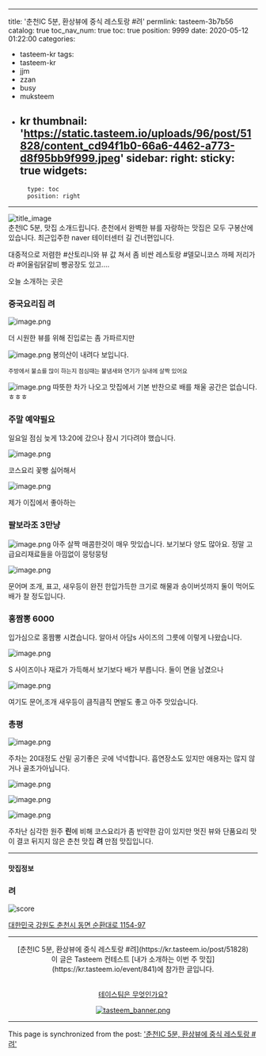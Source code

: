 
---
title: '춘천IC 5분, 환상뷰에 중식 레스토랑 #려'
permlink: tasteem-3b7b56
catalog: true
toc_nav_num: true
toc: true
position: 9999
date: 2020-05-12 01:22:00
categories:
- tasteem-kr
tags:
- tasteem-kr
- jjm
- zzan
- busy
- muksteem
- kr
thumbnail: 'https://static.tasteem.io/uploads/96/post/51828/content_cd94f1b0-66a6-4462-a773-d8f95bb9f999.jpeg'
sidebar:
    right:
        sticky: true
widgets:
    -
        type: toc
        position: right
---


![title_image](https://static.tasteem.io/uploads/96/post/51828/content_cd94f1b0-66a6-4462-a773-d8f95bb9f999.jpeg)
<br/>
춘천IC 5분, 맛집 소개드립니다.
춘천에서 완벽한 뷰를 자랑하는 맛집은 모두 구봉산에 있습니다.
최근입주한 naver 테이터센터 길 건너편입니다.

대중적으로 저렴한 #산토리니와
뷰 값 쳐서 좀 비싼 레스토랑 #델모니코스
까페 저리가라 #어울림닭갈비
빵공장도 있고....

오늘 소개하는 곳은 
### 중국요리집 려
 
![image.png](https://cdn.steemitimages.com/DQmeejbD4jXcWzVZ5rxZykadordAw2rUfj89huEL6ijwH6h/image.png)

더 시원한 뷰를 위해 진입로는 좀 가파르지만


![image.png](https://cdn.steemitimages.com/DQmbS7qqckNEwfsefChcmo1bdnF1Q2ayxPqLn2amC65yQ2u/image.png)
봉의산이 내려다 보입니다. 

<sup>주방에서 불쇼를 많이 하는지 점심때는 불냄새와 연기가 실내에 살짝 있어요</sup>

![image.png](https://cdn.steemitimages.com/DQmPQBF5q73pUCHU6XojmUVbedRTCyCe1D3LkELVx49BCn9/image.png)
따뜻한 차가 나오고 
맛집에서 기본 반찬으로 배를 채울 공간은 없습니다. ㅎㅎㅎ
 
### 주말 예약필요
일요일 점심 늦게 13:20에 갔으나 잠시 기다려야 했습니다.

![image.png](https://cdn.steemitimages.com/DQmbPG5xwcxNYNjyAR9cP5Y6tmKdZJDVDPjYUG36h8aPLs9/image.png)

코스요리 꽃빵 싫어해서

![image.png](https://cdn.steemitimages.com/DQmfPGM5aR8po9uBYtJSnpHiWnp74JLFT3EAyAbBfhxsnJR/image.png)

제가 이집에서 좋아하는

### 팔보라조 3만냥

![image.png](https://cdn.steemitimages.com/DQmfKKMK1chAx1oZn3UmUoEC8eccLXrn58gCtLBVsKgthmK/image.png)
아주 살짝 매콤한것이 매우 맛있습니다.
보기보다 양도 많아요. 
정말 고급요리재료들을 아낌없이 뭉텅뭉텅

![image.png](https://cdn.steemitimages.com/DQmV8RgtD7tJfZMwTHfrhqwax4P35r9vFeJ9bfwKRx8u5TU/image.png)

문어며 조개, 표고, 새우등이 완전 한입가득한 크기로
해물과 송이버섯까지 둘이 먹어도 배가 찰 정도입니다.


### 홍짬뽕 6000
입가심으로 홍짬뽕 시켰습니다.
알아서 아담s 사이즈의  그릇에  이렇게 나왔습니다.

![image.png](https://cdn.steemitimages.com/DQmYWu2hR5zKbNa947YCvkfMqcsw2EN6tED7oUUb7bYapQj/image.png)

S 사이즈이나 재료가 가득해서 보기보다 배가 부릅니다. 둘이 면을 남겼으나 

![image.png](https://cdn.steemitimages.com/DQmfNM9Dt193bSPbdEgsAoGVvZPZtq7kAznCnKzCXdhQ6aB/image.png)

여기도 문어,조개 새우등이 큼직큼직 면발도 좋고 아주 맛있습니다. 

### 총평

![image.png](https://cdn.steemitimages.com/DQmSG4zVMwbp2C8pnitd52Uaup5nZYGs8ak7XLBmTyj6WjQ/image.png)

주차는 20대정도 산밑 공기좋은 곳에 넉넉합니다.
흡연장소도 있지만 애용자는 많지 않거나 골초가아닙니다. 

![image.png](https://cdn.steemitimages.com/DQmRowAU26CVWCmcbJuPqxaGePrxuNYDxUnR9hycUUfpPaT/image.png)

![image.png](https://cdn.steemitimages.com/DQmdurbzwQdDGbKwyKCdAYi4NQRbrzesHsQadgvwsf6mnmD/image.png)


![image.png](https://cdn.steemitimages.com/DQmSTEaXyChzCcCSQgidhYRSonKx8bVgDwkMGL5VBW2fbnM/image.png)


주차난 심각한 원주 **린**에 비해 코스요리가 좀 빈약한 감이 있지만
멋진 뷰와 단품요리 맛이 결코 뒤지지 않은 
춘천 맛집 **려** 만점 맛집입니다.




---------------------
#### 맛집정보
### 려
![score](https://static.tasteem.io/images/steem/1Crowns.png)

[대한민국 강원도 춘천시 동면 순환대로 1154-97](https://kr.tasteem.io/post/51828#map)

-----------------------------------------
<center>[춘천IC 5분, 환상뷰에 중식 레스토랑 #려](https://kr.tasteem.io/post/51828)
<br/>이 글은 Tasteem 컨테스트
 [내가 소개하는  이번 주 맛집](https://kr.tasteem.io/event/841)에 참가한 글입니다.

<br/>[테이스팀은 무엇인가요?](https://kr.tasteem.io/about)

[![tasteem_banner.png](https://static.tasteem.io/images/tasteem_banner_v3.png)](https://kr.tasteem.io)</center>

- - -

This page is synchronized from the post: ['춘천IC 5분, 환상뷰에 중식 레스토랑 #려'](https://steemit.com/@raah/tasteem-3b7b56)
